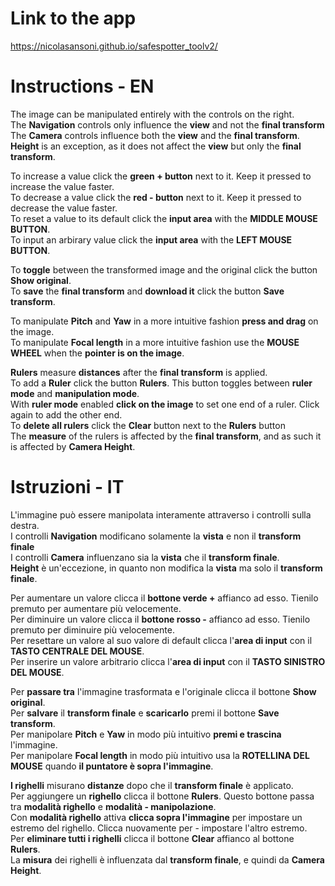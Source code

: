 # Link to the app

https://nicolasansoni.github.io/safespotter_toolv2/

# Instructions - EN

The image can be manipulated entirely with the controls on the right. \
The **Navigation** controls only influence the **view** and not the **final transform** \
The **Camera** controls influence both the **view** and the **final transform**. \
**Height** is an exception, as it does not affect the **view** but only the **final transform**.

To increase a value click the **green + button** next to it. Keep it pressed to increase the value faster. \
To decrease a value click the **red - button** next to it. Keep it pressed to decrease the value faster. \
To reset a value to its default click the **input area** with the **MIDDLE MOUSE BUTTON**. \
To input an arbirary value click the **input area** with the **LEFT MOUSE BUTTON**.

To **toggle** between the transformed image and the original click the button **Show original**. \
To **save** the **final transform** and **download it** click the button **Save transform**.

To manipulate **Pitch** and **Yaw** in a more intuitive fashion **press and drag** on the image. \
To manipulate **Focal length** in a more intuitive fashion use the **MOUSE WHEEL** when the **pointer is on the image**.

**Rulers** measure **distances** after the **final transform** is applied. \
To add a **Ruler** click the button **Rulers**. This button toggles between **ruler mode** and **manipulation mode**. \
With **ruler mode** enabled **click on the image** to set one end of a ruler. Click again to add the other end. \
To **delete all rulers** click the **Clear** button next to the **Rulers** button \
The **measure** of the rulers is affected by the **final transform**, and as such it is affected by **Camera Height**.

# Istruzioni - IT

L'immagine può essere manipolata interamente attraverso i controlli sulla destra. \
I controlli **Navigation** modificano solamente la **vista** e non il **transform finale** \
I controlli **Camera** influenzano sia la **vista** che il **transform finale**. \
**Height** è un'eccezione, in quanto non modifica la **vista** ma solo il **transform finale**.

Per aumentare un valore clicca il **bottone verde +** affianco ad esso. Tienilo premuto per aumentare più velocemente. \
Per diminuire un valore clicca il **bottone rosso -** affianco ad esso. Tienilo premuto per diminuire più velocemente. \
Per resettare un valore al suo valore di default clicca l'**area di input** con il **TASTO CENTRALE DEL MOUSE**. \
Per inserire un valore arbitrario clicca l'**area di input** con il **TASTO SINISTRO DEL MOUSE**.

Per **passare tra** l'immagine trasformata e l'originale clicca il bottone **Show original**. \
Per **salvare** il **transform finale** e **scaricarlo** premi il bottone **Save transform**. \
Per manipolare **Pitch** e **Yaw** in modo più intuitivo **premi e trascina** l'immagine. \
Per manipolare **Focal length** in modo più intuitivo usa la **ROTELLINA DEL MOUSE** quando **il puntatore è sopra l'immagine**.

**I righelli** misurano **distanze** dopo che il **transform finale** è applicato. \
Per aggiungere un **righello** clicca il bottone **Rulers**. Questo bottone passa tra **modalità righello** e **modalità - manipolazione**. \
Con **modalità righello** attiva **clicca sopra l'immagine** per impostare un estremo del righello. Clicca nuovamente per - impostare l'altro estremo. \
Per **eliminare tutti i righelli** clicca il bottone **Clear** affianco al bottone **Rulers**. \
La **misura** dei righelli è influenzata dal **transform finale**, e quindi da **Camera Height**.
